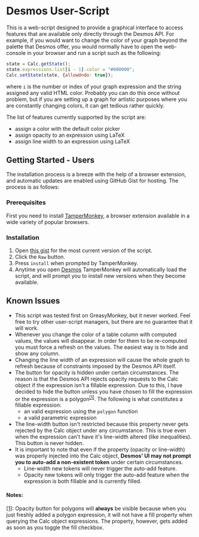 # Desmos User-Script

This is a web-script designed to provide a graphical interface to access features that are available only directly through the Desmos API. For example, if you would want to change the color of your graph beyond the palette that Desmos offer, you would normally have to open the web-console in your browser and run a script such as the following:

```javascript
state = Calc.getState();
state.expressions.list[i - 1].color = "#000000";
Calc.setState(state, {allowUndo: true});
```

where `i` is the number or index of your graph expression and the string assigned any valid HTML color. Probably you can do this once without problem, but if you are setting up a graph for artistic purposes where you are constantly changing colors, it can get tedious rather quickly.

The list of features currently supported by the script are:

* assign a color with the default color picker
* assign opacity to an expression using LaTeX
* assign line width to an expression using LaTeX

## Getting Started - Users

The installation process is a breeze with the help of a browser extension, and automatic updates are enabled using GitHub Gist for hosting. The process is as follows:

### Prerequisites

First you need to install [TamperMonkey](https://www.tampermonkey.net/), a browser extension available in a wide variety of popular browsers.

### Installation

1. Open [this gist](https://gist.github.com/SlimRunner/aacc9cea998a3a8da31eae9d487412d7) for the most current version of the script.
1. Click the `Raw` button.
1. Press `install` when prompted by TamperMonkey.
1. Anytime you open [Desmos](https://www.desmos.com/calculator) TamperMonkey will automatically load the script, and will prompt you to install new versions when they become available.

## Known Issues

* This script was tested first on GreasyMonkey, but it never worked. Feel free to try other user-script managers, but there are no guarantee that it will work.
* Whenever you change the color of a table column with computed values, the values will disappear. In order for them to be re-computed you must force a refresh on the values. The easiest way is to hide and show any column.
* Changing the line width of an expression will cause the whole graph to refresh because of constraints imposed by the Desmos API itself.
* The button for opacity is hidden under certain circumstances. The reason is that the Desmos API rejects opacity requests to the Calc object if the expression isn't a fillable expression. Due to this, I have decided to hide the button unless you have chosen to fill the expression or the expression is a polygon<sup><a href="note-1">[1]</a></sup>. The following is what constitutes a fillable expression:
	* an valid expression using the `polygon` function
	* a valid parametric expression
* The line-width button isn't restricted because this property never gets rejected by the Calc object under any circumstance. This is true even when the expression can't have it's line-width altered (like inequalities). This button is never hidden.
* It is important to note that even if the property (opacity or line-width) was properly injected into the Calc object, **Desmos' UI may not prompt you to auto-add a non-existent token** under certain circumstances.
	* Line-width new tokens will never trigger the auto-add feature.
	* Opacity new tokens will only trigger the auto-add feature when the expression is both fillable and is currently filled.

#### Notes:
[[1]](#note-1): Opacity button for polygons will **always** be visible because when you just freshly added a polygon expression, it will not have a fill property when querying the Calc object expressions. The property, however, gets added as soon as you toggle the fill checkbox.
